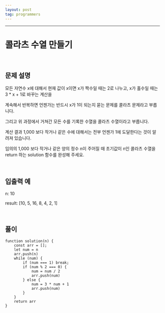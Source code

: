 ```yaml
---
layout: post
tag: programmers
---
```

***

# 콜라츠 수열 만들기
<br>

## 문제 설명
모든 자연수 x에 대해서 현재 값이 x이면 x가 짝수일 때는 2로 나누고, x가 홀수일 때는 3 * x + 1로 바꾸는 계산을

계속해서 반복하면 언젠가는 반드시 x가 1이 되는지 묻는 문제를 콜라츠 문제라고 부릅니다.

그리고 위 과정에서 거쳐간 모든 수를 기록한 수열을 콜라츠 수열이라고 부릅니다.

계산 결과 1,000 보다 작거나 같은 수에 대해서는 전부 언젠가 1에 도달한다는 것이 알려져 있습니다.

임의의 1,000 보다 작거나 같은 양의 정수 n이 주어질 때 초기값이 n인 콜라츠 수열을 return 하는 solution 함수를 완성해 주세요.

<br>


## 입출력 예
n: 10

result: [10, 5, 16, 8, 4, 2, 1]

<br>

## 풀이

```
function solution(n) {
    const arr = [];
    let num = n
    arr.push(n)
    while (num) {
        if (num === 1) break;
    	if (num % 2 === 0) {
            num = num / 2
            arr.push(num)
        } else {
            num = 3 * num + 1
            arr.push(num)
        }    
    }
    return arr
}
```
<br>


